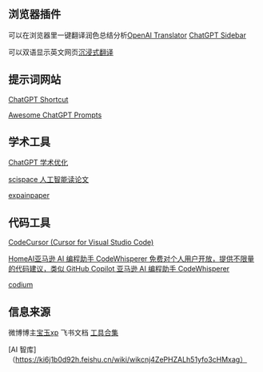 ## 浏览器插件
可以在浏览器里一键翻译润色总结分析[OpenAI Translator](https://chrome.google.com/webstore/detail/openai-translator/ogjibjphoadhljaoicdnjnmgokohngcc)
 [ChatGPT Sidebar](https://chrome.google.com/webstore/detail/chatgpt-sidebar-support-g/difoiogjjojoaoomphldepapgpbgkhkb/related)
 
 可以双语显示英文网页[沉浸式翻译](https://chrome.google.com/webstore/detail/immersive-translate/bpoadfkcbjbfhfodiogcnhhhpibjhbnh)

## 提示词网站
[ChatGPT Shortcut](https://newzone.top/chatgpt/)

[Awesome ChatGPT Prompts](https://github.com/f/awesome-chatgpt-prompts)
## 学术工具
[ChatGPT 学术优化](https://github.com/binary-husky/chatgpt_academic)

[scispace 人工智能读论文](https://typeset.io/)

[expainpaper](https://www.explainpaper.com/)
## 代码工具
[CodeCursor (Cursor for Visual Studio Code)](https://github.com/Helixform/CodeCursor)

[HomeAI亚马逊 AI 编程助手 CodeWhisperer 免费对个人用户开放，提供不限量的代码建议，类似 GitHub Copilot
亚马逊 AI 编程助手 CodeWhisperer](https://www.appinn.com/amazon-codewhisperer/)

[codium](https://www.codium.ai/#home-wait)

## 信息来源
微博博主[宝玉xp](https://weibo.com/u/1727858283)
飞书文档 [工具合集](https://bytedance.feishu.cn/base/AIMAbnJxQaNgSGsBAtwcdAkLnvf?table=tblmZTd8VuUOOONh&view=vew0Eo17BB&continueFlag=65b5f564557a5863fb2f42d9bf7b5a89)

[AI 智库]（https://ki6j1b0d92h.feishu.cn/wiki/wikcnj4ZePHZALh51yfo3cHMxag）
